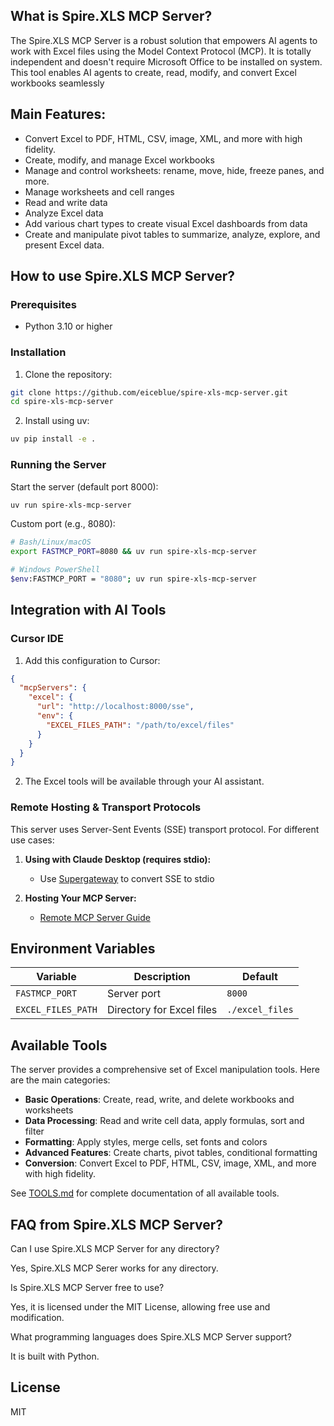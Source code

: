 ## What is Spire.XLS MCP Server?

The Spire.XLS MCP Server is a robust solution that empowers AI agents to work with Excel files using the Model Context Protocol (MCP). It is totally independent and doesn't require Microsoft Office to be installed on system. This tool enables AI agents to create, read, modify, and convert Excel workbooks seamlessly

## Main Features: 

- Convert Excel to PDF, HTML, CSV, image, XML, and more with high fidelity.
- Create, modify, and manage Excel workbooks
- Manage and control worksheets: rename, move, hide, freeze panes, and more.
- Manage worksheets and cell ranges
- Read and write data
- Analyze Excel data
- Add various chart types to create visual Excel dashboards from data
- Create and manipulate pivot tables to summarize, analyze, explore, and present Excel data.

## How to use Spire.XLS MCP Server?

### Prerequisites

- Python 3.10 or higher

### Installation

1. Clone the repository:
```bash
git clone https://github.com/eiceblue/spire-xls-mcp-server.git
cd spire-xls-mcp-server
```

2. Install using uv:
```bash
uv pip install -e .
```
### Running the Server

Start the server (default port 8000):
```bash
uv run spire-xls-mcp-server
```

Custom port (e.g., 8080):

```bash
# Bash/Linux/macOS
export FASTMCP_PORT=8080 && uv run spire-xls-mcp-server

# Windows PowerShell
$env:FASTMCP_PORT = "8080"; uv run spire-xls-mcp-server
```

## Integration with AI Tools

### Cursor IDE

1. Add this configuration to Cursor:
```json
{
  "mcpServers": {
    "excel": {
      "url": "http://localhost:8000/sse",
      "env": {
        "EXCEL_FILES_PATH": "/path/to/excel/files"
      }
    }
  }
}
```
2. The Excel tools will be available through your AI assistant.

### Remote Hosting & Transport Protocols

This server uses Server-Sent Events (SSE) transport protocol. For different use cases:

1. **Using with Claude Desktop (requires stdio):**
   - Use [Supergateway](https://github.com/supercorp-ai/supergateway) to convert SSE to stdio

2. **Hosting Your MCP Server:**
   - [Remote MCP Server Guide](https://developers.cloudflare.com/agents/guides/remote-mcp-server/)

## Environment Variables

| Variable | Description | Default |
|--------|------|--------|
| `FASTMCP_PORT` | Server port | `8000` |
| `EXCEL_FILES_PATH` | Directory for Excel files | `./excel_files` |

## Available Tools

The server provides a comprehensive set of Excel manipulation tools. Here are the main categories:

- **Basic Operations**: Create, read, write, and delete workbooks and worksheets
- **Data Processing**: Read and write cell data, apply formulas, sort and filter
- **Formatting**: Apply styles, merge cells, set fonts and colors
- **Advanced Features**: Create charts, pivot tables, conditional formatting
- **Conversion**: Convert Excel to PDF, HTML, CSV, image, XML, and more with high fidelity.

See [TOOLS.md](https://github.com/eiceblue/spire-xls-mcp-server/blob/main/TOOLS.md) for complete documentation of all available tools.

## FAQ from Spire.XLS MCP Server?

Can I use Spire.XLS MCP Server for any directory?

Yes, Spire.XLS MCP Serer works for any directory.

Is Spire.XLS MCP Server free to use?

Yes, it is licensed under the MIT License, allowing free use and modification.

What programming languages does Spire.XLS MCP Server support?

It is built with Python.

## License
MIT
